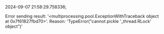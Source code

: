 2024-09-07 21:58:29.758336;

Error sending result: '<multiprocessing.pool.ExceptionWithTraceback object at 0x7f61827fbd70>'. Reason: 'TypeError("cannot pickle '_thread.RLock' object")'
